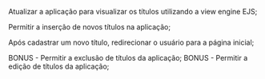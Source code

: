 
Atualizar a aplicação para visualizar os títulos utilizando a view engine EJS;

Permitir a inserção de novos títulos na aplicação;

Após cadastrar um novo título, redirecionar o usuário para a página inicial;

BONUS - Permitir a exclusão de títulos da aplicação;
BONUS - Permitir a edição de títulos da aplicação;